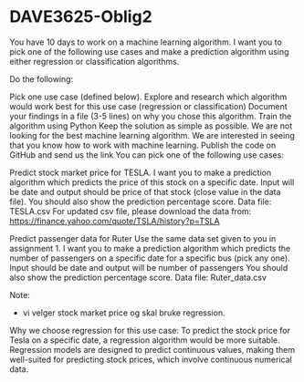 # DAVE3625-Oblig2
You have 10 days to work on a machine learning algorithm. I want you to pick one of the following use cases and make a prediction algorithm using either regression or classification algorithms.

Do the following:

Pick one use case (defined below).
Explore and research which algorithm would work best for this use case (regression or classification)
Document your findings in a file (3-5 lines) on why you chose this algorithm.
Train the algorithm using Python
Keep the solution as simple as possible. We are not looking for the best machine learning algorithm. We are interested in seeing that you know how to work with machine learning.
Publish the code on GitHub and send us the link
You can pick one of the following use cases:

Predict stock market price for TESLA. I want you to make a prediction algorithm which predicts the price of this stock on a specific date. Input will be date and output should be price of that stock (close value in the data file). You should also show the prediction percentage score. Data file: TESLA.csv For updated csv file, please download the data from: https://finance.yahoo.com/quote/TSLA/history?p=TSLA

Predict passenger data for Ruter Use the same data set given to you in assignment 1. I want you to make a prediction algorithm which predicts the number of passengers on a specific date for a specific bus (pick any one). Input should be date and output will be number of passengers You should also show the prediction percentage score. Data file: Ruter_data.csv

Note:
- vi velger stock market price og skal bruke regression.


Why we choose regression for this use case:
To predict the stock price for Tesla on a specific date, a regression algorithm would be more suitable. Regression models are designed to predict continuous values, making them well-suited for predicting stock prices, which involve continuous numerical data.
